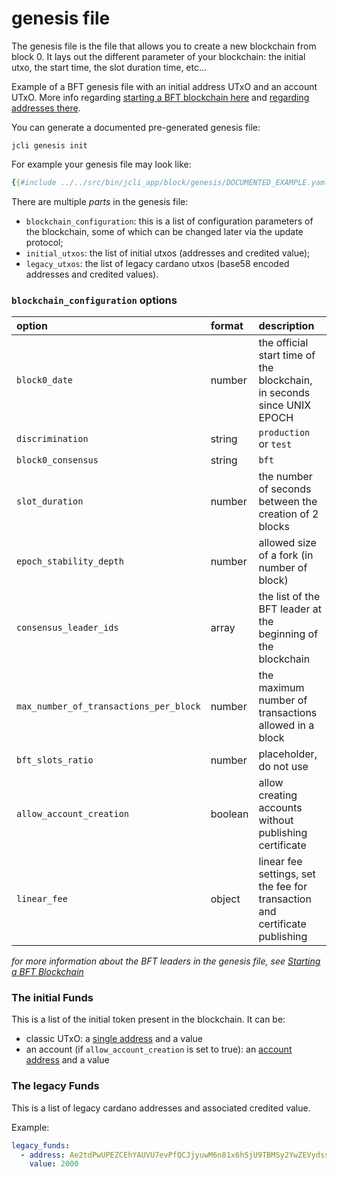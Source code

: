 # genesis file

The genesis file is the file that allows you to create a new blockchain
from block 0. It lays out the different parameter of your blockchain:
the initial utxo, the start time, the slot duration time, etc...

Example of a BFT genesis file with an initial address UTxO and an account UTxO.
More info regarding [starting a BFT blockchain here](./02_starting_bft_blockchain.md)
and [regarding addresses there](../jcli/address.md).

You can generate a documented pre-generated genesis file:

```
jcli genesis init
```

For example your genesis file may look like:

```yaml
{{#include ../../src/bin/jcli_app/block/genesis/DOCUMENTED_EXAMPLE.yaml}}
```

There are multiple _parts_ in the genesis file:

* `blockchain_configuration`: this is a list of configuration
  parameters of the blockchain, some of which can be changed later
  via the update protocol;
* `initial_utxos`: the list of initial utxos (addresses and credited value);
* `legacy_utxos`: the list of legacy cardano utxos (base58 encoded addresses
  and credited values).

### `blockchain_configuration` options

| option | format | description |
|:-------|:-------|:------------|
| `block0_date` | number | the official start time of the blockchain, in seconds since UNIX EPOCH |
| `discrimination` | string | `production` or `test` |
| `block0_consensus` | string | `bft` |
| `slot_duration` | number | the number of seconds between the creation of 2 blocks |
| `epoch_stability_depth` | number | allowed size of a fork (in number of block) |
| `consensus_leader_ids` | array | the list of the BFT leader at the beginning of the blockchain |
| `max_number_of_transactions_per_block` | number | the maximum number of transactions allowed in a block |
| `bft_slots_ratio` | number | placeholder, do not use |
| `allow_account_creation` | boolean | allow creating accounts without publishing certificate |
| `linear_fee` | object | linear fee settings, set the fee for transaction and certificate publishing |

_for more information about the BFT leaders in the genesis file, see
[Starting a BFT Blockchain](./02_starting_bft_blockchain.md)_

### The initial Funds

This is a list of the initial token present in the blockchain. It can be:

* classic UTxO: a [single address](../jcli/address.md#address-for-utxo) and a value
* an account (if `allow_account_creation` is set to true): an
  [account address](../jcli/address.md#address-for-account) and a value

### The legacy Funds

This is a list of legacy cardano addresses and associated credited value.

Example:

```yaml
legacy_funds:
  - address: Ae2tdPwUPEZCEhYAUVU7evPfQCJjyuwM6n81x6hSjU9TBMSy2YwZEVydssL
    value: 2000
```
